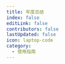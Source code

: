 ```yaml
---
title: 年度总结
index: false
editLink: false
contributors: false
lastUpdated: false
icon: laptop-code
category:
  - 使用指南
---
```


<Catalog />

